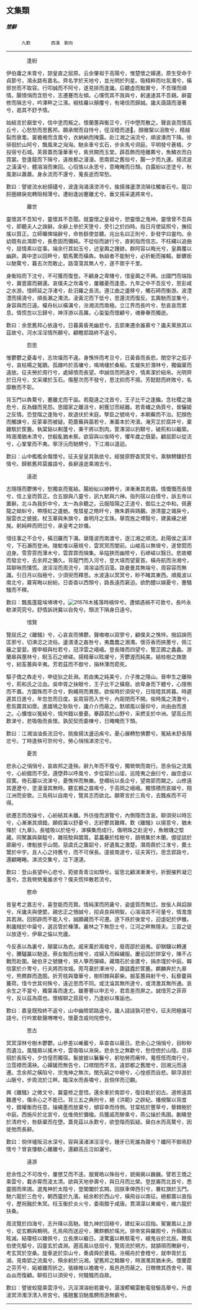 

## 文集類

##### 楚辭
　　　`九歎`　　　　`西漢　劉向`

* * *

　　　　逢紛

伊伯庸之末胄兮，諒皇直之屈原。云余肇祖于高陽兮，惟楚懷之嬋連。原生受命于貞節兮，鴻永路有嘉名。齊名字於天地兮，並光明於列星。吸精粹而吐氛濁兮，橫邪世而不取容。行叩誠而不阿兮，遂見排而逢讒。后聽虛而黜實兮，不吾理而順情。腸憤悁而含怒兮，志遷蹇而左傾。心戃慌其不我與兮，躬速速其不吾親。辭靈修而隕志兮，吟澤畔之江濱。椒桂羅以顛覆兮，有竭信而歸誠。讒夫藹藹而漫著兮，曷其不舒予情。

始結言於廟堂兮，信中塗而叛之。懷蘭蕙與衡芷兮，行中壄而散之。聲哀哀而懷高丘兮，心愁愁而思舊邦。願承閒而自恃兮，徑淫曀而道𡔏。顏黴黧以沮敗兮，精越裂而衰耄。裳襜襜而含風兮，衣納納而掩露。赴江湘之湍流兮，順波湊而下降。徐徘徊於山阿兮，飄風來之洶洶。馳余車兮玄石，步余馬兮洞庭。平明發兮蒼梧，夕投宿兮石城。芙蓉蓋而蔆華車兮，紫貝闕而玉堂。薜荔飾而陸離薦兮，魚鱗衣而白霓裳。登逢龍而下隕兮，違故都之漫漫。思南郢之舊俗兮，腸一夕而九運。揚流波之潢潢兮，體溶溶而東回。心怊悵以永思兮，意晻晻而日頹。白露紛以塗塗兮，秋風瀏以蕭蕭。身永流而不還兮，䰟長逝而常愁。

歎曰：譬彼流水紛揚礚兮，波逢洶涌濆滂沛兮。揄揚滌盪漂流隕往觸崟石兮。龍卬脟圈繚戾宛轉阻相薄兮。遭紛逢凶蹇離尤兮。垂文揚采遺將來兮。

　　　　離世

靈懷其不吾知兮，靈懷其不吾聞。就靈懷之皇祖兮，愬靈懷之鬼神。靈懷曾不吾與兮，即聽夫人之諛辭。余辭上參於天墬兮，旁引之於四時。指日月使延照兮，撫招搖以質正。立師曠俾端辭兮，命咎繇使並聽。兆出名曰正則兮，卦發字曰靈均。余幼既有此鴻節兮，長愈固而彌純。不從俗而詖行兮，直躬指而信志。不枉繩以追曲兮，屈情素以從事。端余行其如玉兮，述皇輿之踵跡。群阿容以晦光兮，皇輿覆以幽辟。輿中塗以回畔兮，駟馬驚而橫犇。執組者不能制兮，必折軛而摧轅。斷鑣銜以馳騖兮，暮去次而敢止。路蕩蕩其無人兮，遂不禦乎千里。

身衡陷而下沈兮，不可獲而復登。不顧身之卑賤兮，惜皇輿之不興。出國門而端指兮，冀壹寤而錫還。哀僕夫之坎毒兮，屢離憂而逢患。九年之中不吾反兮，思彭咸之水游。惜師延之浮渚兮，赴汨羅之長流。遵江曲之逶移兮，觸石碕而衡游。波澧澧而揚澆兮，順長瀨之濁流。淩黃沱而下低兮，思還流而復反。玄輿馳而並集兮，身容與而日遠。櫂舟杭以橫濿兮，㴉湘流而南極。立江界而長吟兮，愁哀哀而累息。情慌忽以忘歸兮，神浮游以高厲。心蛩蛩而懷顧兮，魂眷眷而獨逝。

歎曰：余思舊邦心依違兮。日暮黃昏羌幽悲兮。去郢東遷余誰慕兮？讒夫黨旅其以茲故兮。河水淫淫情所願兮。顧瞻郢路終不返兮。

　　　　怨思

惟鬱鬱之憂毒兮，志坎壈而不違。身憔悴而考旦兮，日黃昏而長悲。閔空宇之孤子兮，哀枯楊之冤鶵。孤雌吟於高墉兮，鳴鳩棲於桑榆。玄蝯失於潛林兮，獨偏棄而遠放。征夫勞於周行兮，處婦憤而長望。申誠信而罔違兮，情素潔於紐帛。光明齊於日月兮，文采燿於玉石。傷壓次而不發兮，思沈抑而不揚。芳懿懿而終敗兮，名靡散而不彰。

背玉門以犇騖兮，蹇離尤而干詬。若龍逄之沈首兮，王子比干之逢醢。念社稷之幾危兮，反為讎而見怨。思國家之離沮兮，躬獲愆而結難。若青蠅之偽質兮，晉驪姬之反情。恐登階之逢殆兮，故退伏於末庭。孼臣之號咷兮，本朝蕪而不治。犯顏色而觸諫兮，反蒙辜而被疑。菀蘼蕪與菌若兮，漸藁本於洿瀆。淹芳芷於腐井兮，棄雞駭於筐簏。執棠谿以刜蓬兮，秉干將以割肉。筐澤瀉以豹鞹兮，破荊和以繼築。時溷濁猶未清兮，世殽亂猶未察。欲容與以俟時兮，懼年歲之既晏。顧屈節以從流兮，心鞏鞏而不夷。寧浮沅而馳騁兮，下江湘以邅迴。

歎曰：山中檻檻余傷懷兮。征夫皇皇其孰依兮。經營原野杳冥冥兮。乘騏騁驥舒吾情兮。歸骸舊邦莫誰語兮。長辭遠逝乘湘去兮。

　　　　遠逝

志隱隱而鬱怫兮，愁獨哀而冤結。腸紛紜以繚轉兮，涕漸漸其若屑。情慨慨而長懷兮，信上皇而質正。合五嶽與八靈兮，訊九鬿與六神。指列宿以白情兮，訴五帝以置辭。北斗為我折中兮，太一為余聽之。云服陰陽之正道兮，御后土之中和。佩蒼龍之蚴虯兮，帶隱虹之逶虵。曳彗星之皓旰兮，撫朱爵與鵕䴊。游清靈之颯戾兮，服雲衣之披披。杖玉華與朱旗兮，垂明月之玄珠。舉霓旌之墆翳兮，建黃纁之總旄。躬純粹而罔愆兮，承皇考之妙儀。

惜往事之不合兮，橫汨羅而下濿。椉隆波而南渡兮，逐江湘之順流。赴陽侯之潢洋兮，下石瀨而登洲。陵鬿堆以蔽視兮，雲冥冥而闇前。山峻高以無垠兮，遂曾閎而迫身。雪雰雰而薄木兮，雲霏霏而隕集。阜隘狹而幽險兮，石㠁嵯以翳日。悲故鄉而發忿兮，去余邦之彌久。背龍門而入河兮，登大墳而望夏首。橫舟航而㴉湘兮，耳聊啾而戃慌。波淫淫而周流兮，鴻溶溢而滔蕩。路曼曼其無端兮，周容容而無識。引日月以指極兮，少須臾而釋思。水波遠以冥冥兮，眇不睹其東西。順風波以南北兮，霧宵晦以紛紛。日杳杳以西頹兮，路長遠而窘迫。欲酌醴以娛憂兮，蹇騷騷而不釋。

歎曰：飄風蓬龍埃坲坲兮。![2f878](../../imgs/2f878.gif)木搖落時槁悴兮。遭傾遇禍不可救兮。長吟永欷涕究究兮。舒情訴詩冀以自免兮。頹流下隕身日遠兮。

　　　　惜賢

覽屈氏之《離騷》兮，心哀哀而怫鬱。聲嗷嗷以寂寥兮，顧僕夫之憔悴。撥諂諛而匡邪兮，切淟涊之流俗。盪渨涹之姦咎兮，夷蠢蠢之溷濁。懷芬香而挾蕙兮，佩江蘺之婓婓。握申椒與杜若兮，冠浮雲之峨峨。登長陵而四望兮，覽芷圃之蠡蠡。游蘭皋與蕙林兮，睨玉石之㠁嵯。揚精華以眩燿兮，芳鬱渥而純美。結桂樹之旖旎兮，紉荃蕙與辛夷。芳若茲而不御兮，捐林薄而菀死。

驅子僑之犇走兮，申徒狄之赴淵。若由夷之純美兮，介子推之隱山。晉申生之離殃兮，荊和氏之泣血。吳申胥之抉眼兮，王子比干之橫廢。欲卑身而下體兮，心隱惻而不置。方圜殊而不合兮，鉤繩用而異態。欲俟時於須臾兮，日陰曀其將暮。時遲遲其日進兮，年忽忽而日度。妄周容而入世兮，內距閉而不開。俟時風之清激兮，愈氛霧其如塺。進雄鳩之耿耿兮，讒介介而蔽之。默順風以偃仰兮，尚由由而進之。心懭悢以冤結兮，情舛錯以曼憂。搴薜荔於山野兮，采撚支於中洲。望高丘而歎涕兮，悲吸吸而長懷。孰契契而委棟兮，日晻晻而下頹。

歎曰：江湘油油長流汨兮。挑揄揚汰盪迅疾兮。憂心展轉愁怫鬱兮。冤結未舒長隱忿兮。丁時逢殃可奈何兮。勞心悁悁涕滂沱兮。

　　　　憂苦

悲余心之悁悁兮，哀故邦之逢殃。辭九年而不復兮，獨煢煢而南行。思余俗之流風兮，心紛錯而不受。遵壄莽以呼風兮，步從容於山廀。巡陸夷之曲衍兮，幽空虛以寂寞。倚石巖以流涕兮，憂憔悴而無樂。登巑岏以長企兮，望南郢而闚之。山修遠其遼遼兮，塗漫漫其無時。聽玄鶴之晨鳴兮，于高岡之峨峨。獨憤積而哀娛兮，翔江洲而安歌。三鳥飛以自南兮，覽其志而欲北。願寄言於三鳥兮，去飄疾而不可得。

欲遷志而改操兮，心紛結其未離。外彷徨而游覽兮，內惻隱而含哀。聊須臾以時忘兮，心漸漸其煩錯。願假簧以舒憂兮，志紆鬱其難釋。歎《離騷》以揚意兮，猶未殫於《九章》。長噓吸以於悒兮，涕橫集而成行。傷明珠之赴泥兮，魚眼璣之堅藏。同駑鸁與椉駔兮，雜班駮與闒茸。葛藟虆於桂樹兮，鴟鴞集於木蘭。偓促談於廊廟兮，律魁放乎山間。惡虞氏之簫韶兮，好遺風之激楚。潛周鼎於江淮兮，爨土鬵於中宇。且人心之持舊兮，而不可保長。邅彼南道兮，征夫宵行。思念郢路兮，還顧睠睠。涕流交集兮，泣下漣漣。

歎曰：登山長望中心悲兮。菀彼青青泣如頹兮。留思北顧涕漸漸兮。折銳摧矜凝氾濫兮。念我煢煢䰟誰求兮？僕夫慌悴散若流兮。

　　　　愍命

昔皇考之嘉志兮，喜登能而亮賢。情純潔而罔薉兮，姿盛質而無愆。放佞人與諂諛兮，斥讒夫與便嬖。親忠正之悃誠兮，招貞良與明智。心溶溶其不可量兮，情澹澹其若淵。回邪辟而不能入兮，誠願藏而不可遷。逐下祑於後堂兮，迎虙妃於伊雒。刜讒賊於中廇兮，選呂管於榛薄。叢林之下無怨士兮，江河之畔無隱夫。三苗之徒以放逐兮，伊皋之倫以充廬。

今反表以為裏兮，顛裳以為衣。戚宋萬於兩楹兮，廢周邵於遐夷。卻騏驥以轉運兮，騰驢鸁以馳逐。蔡女黜而出帷兮，戎婦入而綵繡服。慶忌囚於阱室兮，陳不占戰而赴圍。破伯牙之號鍾兮，挾人箏而彈緯。藏瑉石於金匱兮，捐赤瑾於中庭。韓信蒙於介冑兮，行夫將而攻城。莞芎棄於澤洲兮，瓟瓥蠹於筐簏。麒麟奔於九皋兮，熊羆群而逸囿。折芳枝與瓊華兮，樹枳棘與薪柴。掘荃蕙與射干兮，耘藜藿與蘘荷。惜今世其何殊兮，遠近思而不同。或沈淪其無所達兮，或清激其無所通。哀余生之不當兮，獨蒙毒而逢尤。雖謇謇以申志兮，君乖差而屏之。誠惜芳之菲菲兮，反以茲為腐也。懷椒聊之蔎蔎兮，乃逢紛以罹詬也。

歎曰：嘉皇既歿終不返兮，山中幽險郢路遠兮。讒人諓諓孰可愬兮。征夫罔極誰可語兮。行吟累欷聲喟喟兮。懷憂含戚何侘傺兮。

　　　　思古

冥冥深林兮樹木鬱鬱。山參差以嶃巖兮，阜杳杳以蔽日。悲余心之悁悁兮，目眇眇而遺泣。風騷屑以搖木兮，雲吸吸以湫戾。悲余生之無歡兮，愁倥偬於山陸。旦徘徊於長阪兮，夕仿偟而獨宿。髮披披以鬤鬤兮，躬劬勞而瘏悴。䰟俇俇而南行兮，泣霑襟而濡袂。心嬋媛而無告兮，口噤閉而不言。違郢都之舊閭兮，回湘沅而遠遷。念余邦之橫陷兮，宗鬼神之無次。閔先嗣之中絕兮，心惶惑而自悲。聊浮游於山陿兮，步周流於江畔。臨深水而長嘯兮，且倘佯而氾觀。

興《離騷》之微文兮，冀靈修之壹悟。還余車於南郢兮，復往軌於初古。道修遠其難遷兮，傷余心之不能已。背三五之典刑兮，絕《洪範》之辟紀。播規榘以背度兮，錯權衡而任意。操繩墨而放棄兮，傾容幸而侍側。甘棠枯於豐草兮，藜棘樹於中庭。西施斥於北宮兮，仳倠倚於彌楹。烏獲戚而驂乘兮，燕公操於馬圉。蒯瞶登於清府兮，咎繇棄而在壄。蓋見茲以永歎兮，欲登階而狐疑。椉白水而高騖兮，因徙弛而長辭。

歎曰：倘佯壚阪沼水深兮。容與漢渚涕淫淫兮。鍾牙已死誰為聲兮？纖阿不御焉舒情兮？曾哀悽欷心離離兮。還顧高丘泣如灑兮。

　　　　遠游

悲余性之不可改兮，屢懲艾而不迻。服覺皓以殊俗兮，貌揭揭以巍巍。譬若王僑之乘雲兮，載赤霄而淩太清。欲與天地參壽兮，與日月而比榮。登崑崙而北首兮，悉靈圉而來謁。選鬼神於太陰兮，登閶闔於玄闕。回朕車俾西引兮，褰虹旗於玉門。馳六龍於三危兮，朝西靈於九濱。結余軫於西山兮，橫飛谷以南征。絕都廣以直指兮，歷祝融於朱冥。枉玉衡於炎火兮，委兩館于咸唐。貫澒濛以東朅兮，維六龍於扶桑。

周流覽於四海兮，志升降以高馳。徵九神於回極兮，建虹采以招指。駕鸞鳳以上游兮，從玄鶴與鷦明。孔鳥飛而送迎兮，騰群鶴於瑤光。排帝宮與羅囿兮，升縣圃以眩滅。結瓊枝以雜佩兮，立長庚以繼日。淩驚靁以軼駭電兮，綴鬼谷於北辰。鞭風伯使先驅兮，囚靈玄於虞淵。遡高風以低佪兮，覽周流於朔方。就顓頊而敶辭兮，考玄冥於空桑。旋車逝於崇山兮，奏虞舜於蒼梧。㴉楊舟於會稽兮，就申胥於五湖。見南郢之流風兮，殞余躬於沅湘。望舊邦之黯黮兮，時溷濁其猶未央。懷蘭茞之芬芳兮，妬被離而折之。張絳帷以襜襜兮，風邑邑而蔽之。日暾暾其西舍兮，陽焱焱而復顧。聊假日以須臾兮，何騷騷而自故。

歎曰：譬彼蛟龍乘雲浮兮。汎淫澒溶紛若霧兮。潺湲轇轕雷動電發馺高舉兮。升虛淩冥沛濁浮清入帝宮兮。搖翹奮羽馳風騁雨游無窮兮。

* * *

